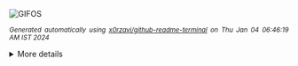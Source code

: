 <div align="justify">
<picture>
    <source media="(prefers-color-scheme: dark)" srcset="https://i.ibb.co/9ZjpsHq/output-gif.gif">
    <source media="(prefers-color-scheme: light)" srcset="https://i.ibb.co/9ZjpsHq/output-gif.gif">
    <img alt="GIFOS" src="https://i.ibb.co/9ZjpsHq/output-gif.gif">
</picture>

<sub><i>Generated automatically using [x0rzavi/github-readme-terminal](https://github.com/x0rzavi/github-readme-terminal) on Thu Jan 04 06:46:19 AM IST 2024</i></sub>

<details>
<summary>More details</summary>

</details>
</div>

<!-- Image deletion URL: https://ibb.co/3RHTBm0/a75fb8b46f1f5de33a4eb2ec9ae6a00c -->
